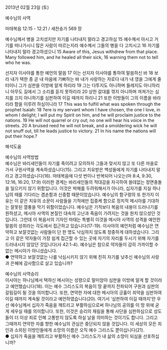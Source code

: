 2013년 02월 23일 (토)

예수님의 사역



마태복음 12:15 - 12:21 / 새찬송가 569 장


예수님께서 병을 고치셨지만 자기를 나타내지 말라고 경고하심
15 예수께서 아시고 거기를 떠나가시니 많은 사람이 따르는지라 예수께서 그들의 병을 다 고치시고 16 자기를 나타내지 말라 경고하셨으니
15 Aware of this, Jesus withdrew from that place. Many followed him, and he healed all their sick, 16 warning them not to tell who he was.   

선지자 이사야를 통한 예언의 말씀
17 이는 선지자 이사야를 통하여 말씀하신 바 18 보라 내가 택한 종 곧 내 마음에 기뻐하는 바 내가 사랑하는 자로다 내가 내 영을 그에게 줄 터이니 그가 심판을 이방에 알게 하리라 19 그는 다투지도 아니하며 들레지도 아니하리니 아무도 길에서 그 소리를 듣지 못하리라 20 상한 갈대를 꺾지 아니하며 꺼져가는 심지를 끄지 아니하기를 심판하여 이길 때까지 하리니 21 또한 이방들이 그의 이름을 바라리라 함을 이루려 하심이니라 
17 This was to fulfill what was spoken through the prophet Isaiah: 18 ?ere is my servant whom I have chosen, the one I love, in whom I delight; I will put my Spirit on him, and he will proclaim justice to the nations. 19 He will not quarrel or cry out; no one will hear his voice in the streets. 20 A bruised reed he will not break, and a smoldering wick he will not snuff out, till he leads justice to victory. 21 In his name the nations will put their hope.?

해석도움





예수님의 사역방법  
예수님은 바리새인들이 자기를 죽이려고 모의하자 그들과 맞서지 않고 또 다른 마을로 가서 구원사역을 계속하셨습니다(15). 그리고 치유받은 백성들에게 자기를 나타내지 말라고 경고하셨습니다(16). 마태복음에 다섯 번이나 반복되어 나오는(마 8:4, 9:30, 12:16, 16:20, 17:9) 이러한 경계는 바리새인들의 적대감을 자극하여 쓸데없는 정면충돌을 일으키지 않기 위함입니다. 이것은 박해를 두려워해서가 아니라, 십자가를 지실 하나님의 때를 기다리는 겸손함과 신중함 때문이었습니다. 예수님의 함구령의 또 한가지 이유는 이 같은 치유의 소문이 사람들을 기적에만 집중케 함으로 정치적 메시아를 기대하는 잘못된 열풍을 막기 위함이었습니다. 예수님은 기적보다 복음의 내용이 드러나기를 원하셨고, 메시아 사역의 본질인 대속의 고난과 죽음이 가려지는 것을 원치 않으셨던 것입니다. 그런데 이 복음서의 기자인 마태는 특별히 이것을 메시아 사역의 성격을 예언한 말씀의 성취라는 각도에서 접근하고 있습니다(17-19). 이사야의 예언처럼 예수님은 연약하고 보잘것없는 사람들이 단 한 명도 낙심하지 않도록 정중하게 대하셨습니다. 그리고 이 같은 약자들이 가장 쉽게 접근할 수 있는 곳에 자기의 자리를 두시기 위해 자기를 드러내시지 않았던 것입니다(사 42:1-4). 예수님은 참으로 약자들이 감히 가까이할 수 없는 메시아가 아니셨습니다.  
● 연약하고 보잘것없는 나를 낙심시키지 않기 위해 친히 자기를 낮추신 예수님의 사랑과 은혜에 감사함으로 살고 있습니까?  

예수님의 사역승리  
이사야는 하나님께서 택하신 메시아는 성령으로 말미암아 심판을 이방에 알게 할 것이라고 예언했습니다(18). 이는 예수 그리스도의 복음이 땅 끝까지 전파되어 구원과 심판의 갈림길이 될 것을 의미합니다. 또한, 연약한 자에 대한 메시아의 긍휼이 죄악을 심판하여 이길 때까지 계속될 것이라고 예언하였습니다(20). 여기서 ‘심판하여 이길 때까지’란 우선 예수님께서 십자가 죽음을 깨트리고 부활하심으로써 하나님의 공의를 이 땅 위에 굳게 세우실 때를 의미합니다. 또한, 이것은 승리의 재림을 통해 사단을 심판하심으로 성도들이 더 이상 죄로 인해 고통받지 않도록 하실 날을 의미하는 것이기도 합니다. 그리고 그때까지 연약한 자를 향한 예수님의 관심은 중단되지 않을 것입니다. 이 세상의 모든 죄인과 소외된 이방인들에게 소망의 이름은 오직 예수 그리스도 뿐이십니다(21).  
● 십자가 죽음을 깨트리고 부활하신 예수 그리스도가 내 삶의 소망이 되심을 선포하십니까?